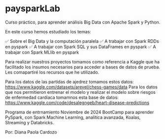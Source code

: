 # paysparkLab
Curso práctico, para aprender análisis Big Data con Apache Spark y Python.

En este curso hemos estudiado los temas: 

✅ Sobre el Big Data y la computación paralela
✅ A trabajar con Spark RDDs en pyspark
✅ A trabajar con Spark SQL y sus DataFrames en pyspark
✅ A trabajar con Spark MLlib en pyspark

Para realizar nuestros proyectos tomamos como referencia a Kaggle que ha facilitado los insumos necesarios para acceder a bases de datos de prueba. Les comapartiré los recursos que he utilizado.

Para los datos de las partidas de ajedrez tomamos estos datos: https://www.kaggle.com/datasets/arevel/chess-games/data
Para los datos que nos permitieron entrenar el modelo y realizar el modelo sobre riesgos de enfermedad cardíaca tomamnos esta base de datos: https://www.kaggle.com/code/desalegngeb/heart-disease-predictions

Programa de entrnamiento Noviembre de 2024
BootCamp para aprender PySpark, con Spark Machine Learning, analítica avanzada, Koalas, Streaming y Databricks.

Por: Diana Paola Cardozo

